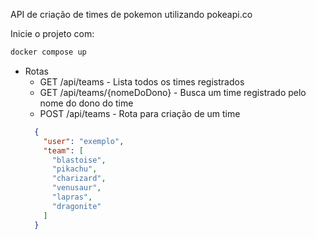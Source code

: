 API de criação de times de pokemon utilizando pokeapi.co

Inicie o projeto com:
```sh
docker compose up
```

- Rotas
  - GET /api/teams - Lista todos os times registrados
  - GET /api/teams/{nomeDoDono} - Busca um time registrado pelo nome do dono do time
  - POST /api/teams - Rota para criação de um time
  ```JSON
    {
      "user": "exemplo",
      "team": [
        "blastoise",
        "pikachu",
        "charizard",
        "venusaur",
        "lapras",
        "dragonite"
      ]
    }
    ```

